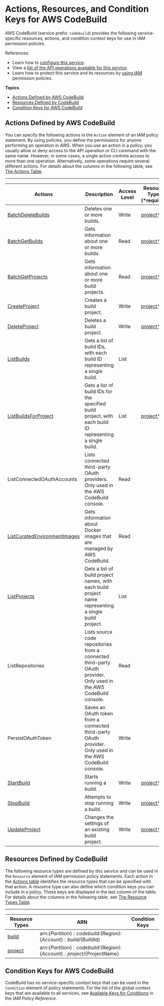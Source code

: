 # Actions, Resources, and Condition Keys for AWS CodeBuild<a name="list_awscodebuild"></a>

AWS CodeBuild \(service prefix: `codebuild`\) provides the following service\-specific resources, actions, and condition context keys for use in IAM permission policies\.

References:
+ Learn how to [configure this service](http://docs.aws.amazon.com/codebuild/latest/userguide/)\.
+ View a [list of the API operations available for this service](http://docs.aws.amazon.com/codebuild/latest/APIReference/)\.
+ Learn how to protect this service and its resources by [using IAM](http://docs.aws.amazon.com/codebuild/latest/userguide/auth-and-access-control.html) permission policies\.

**Topics**
+ [Actions Defined by AWS CodeBuild](#awscodebuild-actions-as-permissions)
+ [Resources Defined by CodeBuild](#awscodebuild-resources-for-iam-policies)
+ [Condition Keys for AWS CodeBuild](#awscodebuild-policy-keys)

## Actions Defined by AWS CodeBuild<a name="awscodebuild-actions-as-permissions"></a>

You can specify the following actions in the `Action` element of an IAM policy statement\. By using policies, you define the permissions for anyone performing an operation in AWS\. When you use an action in a policy, you usually allow or deny access to the API operation or CLI command with the same name\. However, in some cases, a single action controls access to more than one operation\. Alternatively, some operations require several different actions\. For details about the columns in the following table, see [The Actions Table](reference_policies_actions-resources-contextkeys.md#actions_table)\.


****  

| Actions | Description | Access Level | Resource Types \(\*required\) | Condition Keys | Dependent Actions | 
| --- | --- | --- | --- | --- | --- | 
| [BatchDeleteBuilds](http://docs.aws.amazon.com/codebuild/latest/APIReference/API_BatchDeleteBuilds.html) | Deletes one or more builds\. | Write | [project\*](#awscodebuild-project)  |  |  | 
| [BatchGetBuilds](http://docs.aws.amazon.com/codebuild/latest/APIReference/API_BatchGetBuilds.html) | Gets information about one or more builds\. | Read | [project\*](#awscodebuild-project)  |  |  | 
| [BatchGetProjects](http://docs.aws.amazon.com/codebuild/latest/APIReference/API_BatchGetProjects.html) | Gets information about one or more build projects\. | Read | [project\*](#awscodebuild-project)  |  |  | 
| [CreateProject](http://docs.aws.amazon.com/codebuild/latest/APIReference/API_CreateProject.html) | Creates a build project\. | Write | [project\*](#awscodebuild-project)  |  |  | 
| [DeleteProject](http://docs.aws.amazon.com/codebuild/latest/APIReference/API_DeleteProject.html) | Deletes a build project\. | Write | [project\*](#awscodebuild-project)  |  |  | 
| [ListBuilds](http://docs.aws.amazon.com/codebuild/latest/APIReference/API_ListBuilds.html) | Gets a list of build IDs, with each build ID representing a single build\. | List |  |  |  | 
| [ListBuildsForProject](http://docs.aws.amazon.com/codebuild/latest/APIReference/API_ListBuildsForProject.html) | Gets a list of build IDs for the specified build project, with each build ID representing a single build\. | List | [project\*](#awscodebuild-project)  |  |  | 
| ListConnectedOAuthAccounts | Lists connected third\-party OAuth providers\. Only used in the AWS CodeBuild console\. | Read |  |  |  | 
| [ListCuratedEnvironmentImages](http://docs.aws.amazon.com/codebuild/latest/APIReference/API_ListCuratedEnvironmentImages.html) | Gets information about Docker images that are managed by AWS CodeBuild\. | Read |  |  |  | 
| [ListProjects](http://docs.aws.amazon.com/codebuild/latest/APIReference/API_ListProjects.html) | Gets a list of build project names, with each build project name representing a single build project\. | List |  |  |  | 
| ListRepositories | Lists source code repositories from a connected third\-party OAuth provider\. Only used in the AWS CodeBuild console\. | Read |  |  |  | 
| PersistOAuthToken | Saves an OAuth token from a connected third\-party OAuth provider\. Only used in the AWS CodeBuild console\. | Write |  |  |  | 
| [StartBuild](http://docs.aws.amazon.com/codebuild/latest/APIReference/API_StartBuild.html) | Starts running a build\. | Write | [project\*](#awscodebuild-project)  |  |  | 
| [StopBuild](http://docs.aws.amazon.com/codebuild/latest/APIReference/API_StopBuild.html) | Attempts to stop running a build\. | Write | [project\*](#awscodebuild-project)  |  |  | 
| [UpdateProject](http://docs.aws.amazon.com/codebuild/latest/APIReference/API_UpdateProject.html) | Changes the settings of an existing build project\. | Write | [project\*](#awscodebuild-project)  |  |  | 

## Resources Defined by CodeBuild<a name="awscodebuild-resources-for-iam-policies"></a>

The following resource types are defined by this service and can be used in the `Resource` element of IAM permission policy statements\. Each action in the [Actions table](#awscodebuild-actions-as-permissions) identifies the resource types that can be specified with that action\. A resource type can also define which condition keys you can include in a policy\. These keys are displayed in the last column of the table\. For details about the columns in the following table, see [The Resource Types Table](reference_policies_actions-resources-contextkeys.md#resources_table)\.


****  

| Resource Types | ARN | Condition Keys | 
| --- | --- | --- | 
| [build](http://docs.aws.amazon.com/codebuild/latest/userguide/auth-and-access-control-iam-access-control-identity-based.html#arn-formats) | arn:$\{Partition\}:codebuild:$\{Region\}:$\{Account\}:build/$\{BuildId\} |  | 
| [project](http://docs.aws.amazon.com/codebuild/latest/userguide/auth-and-access-control-iam-access-control-identity-based.html#arn-formats) | arn:$\{Partition\}:codebuild:$\{Region\}:$\{Account\}:project/$\{ProjectName\} |  | 

## Condition Keys for AWS CodeBuild<a name="awscodebuild-policy-keys"></a>

CodeBuild has no service\-specific context keys that can be used in the `Condition` element of policy statements\. For the list of the global context keys that are available to all services, see [Available Keys for Conditions](http://docs.aws.amazon.com/IAM/latest/UserGuide/reference_policies_condition-keys.html#AvailableKeys) in the *IAM Policy Reference*\.